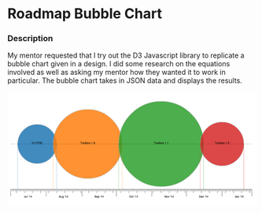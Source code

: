 # Roadmap Bubble Chart

### Description
My mentor requested that I try out the D3 Javascript library to replicate a bubble chart given in a design. I did some research on the equations involved as well as asking my mentor how they wanted it to work in particular. The bubble chart takes in JSON data and displays the results.

![Roadmap Bubble Chart Screenshot](screenshot1.png)